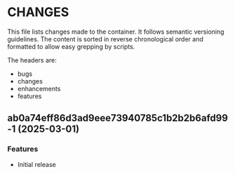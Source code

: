 # CHANGES

This file lists changes made to the container. It follows semantic versioning
guidelines. The content is sorted in reverse chronological order and formatted
to allow easy grepping by scripts.

The headers are:
- bugs
- changes
- enhancements
- features

## ab0a74eff86d3ad9eee73940785c1b2b2b6afd99-1 (2025-03-01)

### Features

- Initial release
